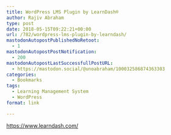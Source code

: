 ```yaml
---
title: WordPress LMS Plugin by LearnDash®
author: Rajiv Abraham
type: post
date: 2018-05-15T09:22:21+00:00
url: /782/wordpress-lms-plugin-by-learndash/
mastodonAutopostPublishedNoRetoot:
  - 1
mastodonAutopostPostNotification:
  - 200
mastodonAutopostLastSuccessfullPostURL:
  - https://mastodon.social/@unoabraham/100032586874363303
categories:
  - Bookmarks
tags:
  - Learning Management System
  - WordPress
format: link

---
```

<https://www.learndash.com/>